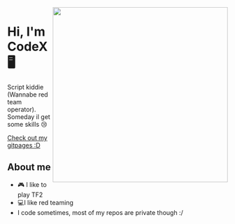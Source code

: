 <img align="right" width="400" height="400" src="https://i.imgur.com/qmQeeUi.png">


# Hi, I'm CodeX 🖥️

 Script kiddie (Wannabe red team operator). Someday il
 get some skills :cry:

  
[Check out my gitpages :D](https://codextf2.github.io/)
## About me 

- :video_game: I like to play TF2
- 💻I like red teaming
- I code sometimes, most of my repos are private though :/

